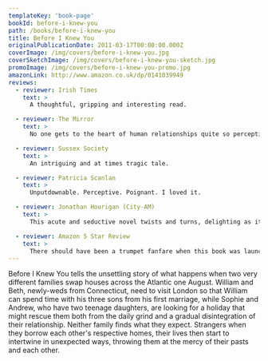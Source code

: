 ```yaml
---
templateKey: 'book-page'
bookId: before-i-knew-you
path: /books/before-i-knew-you
title: Before I Knew You
originalPublicationDate: 2011-03-17T00:00:00.000Z
coverImage: /img/covers/before-i-knew-you.jpg
coverSketchImage: /img/covers/before-i-knew-you-sketch.jpg
promoImage: /img/covers/before-i-knew-you-promo.jpg
amazonLink: http://www.amazon.co.uk/dp/0141039949
reviews:
  - reviewer: Irish Times
    text: >
      A thoughtful, gripping and interesting read.

  - reviewer: The Mirror
    text: >
      No one gets to the heart of human relationships quite so perceptively as Brookfield.

  - reviewer: Sussex Society
    text: >
      An intriguing and at times tragic tale.

  - reviewer: Patricia Scanlan
    text: >
      Unputdownable. Perceptive. Poignant. I loved it.

  - reviewer: Jonathan Hourigan (City-AM)
    text: >
      This acute and seductive novel twists and turns, delighting as it surprises.

  - reviewer: Amazon 5 Star Review
    text: >
      There should have been a trumpet fanfare when this book was launched, for Amanda Brookfield is, surely, the queen of the relationship novel. I have read (and enjoyed) all her previous books but this one is - in my opinion - the best. It is the story of how apparently even secure relationships can fall apart. Is there a happy ending? I am not going to spoil your enjoyment...just buy and read and enjoy this splendid book.
---
```


Before I Knew You tells the unsettling story of what happens when two very different families swap houses across the Atlantic one August. William and Beth, newly-weds from Connecticut, need to visit London so that William can spend time with his three sons from his first marriage, while Sophie and Andrew, who have two teenage daughters, are looking for a holiday that might rescue them both from the daily grind and a gradual disintegration of their relationship. Neither family finds what they expect. Strangers when they borrow each other's respective homes, their lives then start to intertwine in unexpected ways, throwing them at the mercy of their pasts and each other.
